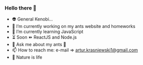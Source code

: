 ### Hello there 👋

- :alien: General Kenobi...
- 🔭 I’m currently working on my ants website and homeworks
- 🌱 I’m currently learning JavaScript
- :hourglass_flowing_sand: Soon :fast_forward: ReactJS and Node.js 
- 💬 Ask me about my ants :ant: 
- 📫 How to reach me: e-mail => artur.krasniewski1@gmail.com
- :deciduous_tree: Nature is life 

